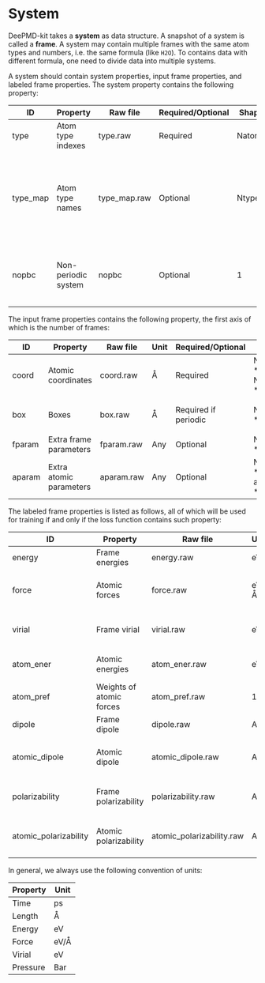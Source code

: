 # System

DeePMD-kit takes a **system** as data structure. A snapshot of a system is called a **frame**. A system may contain multiple frames with the same atom types and numbers, i.e. the same formula (like `H2O`). To contains data with different formula, one need to divide data into multiple systems.

A system should contain system properties, input frame properties, and labeled frame properties. The system property contains the following property:

ID       | Property                | Raw file     | Required/Optional    | Shape                    | Description
-------- | ----------------------  | ------------ | -------------------- | -----------------------  | -----------
type     | Atom type indexes       | type.raw     | Required             | Natoms                   | Integers that start with 0
type_map | Atom type names         | type_map.raw | Optional             | Ntypes                   | Atom names that map to atom type, which is unnecessary to be contained in the periodic table
nopbc    | Non-periodic system     | nopbc        | Optional             | 1                        | If True, this system is non-periodic; otherwise it's periodic

The input frame properties contains the following property, the first axis of which is the number of frames:

ID       | Property                | Raw file       | Unit | Required/Optional    | Shape                    | Description
-------- | ----------------------  | -------------- | ---- | -------------------- | -----------------------  | -----------
coord    | Atomic coordinates      | coord.raw      | Å    | Required             | Nframes \* Natoms \* 3   | 
box      | Boxes                   | box.raw        | Å    | Required if periodic | Nframes \* 3 \* 3        | in the order `XX XY XZ YX YY YZ ZX ZY ZZ`
fparam   | Extra frame parameters  | fparam.raw     | Any  | Optional             | Nframes \* Any           |
aparam   | Extra atomic parameters | aparam.raw     | Any  | Optional             | Nframes \* aparam \* Any |

The labeled frame properties is listed as follows, all of which will be used for training if and only if the loss function contains such property:

ID                     | Property                 | Raw file                 | Unit   | Shape                    | Description
---------------------- | -----------------------  | ------------------------ | ----   | -----------------------  | -----------
energy                 | Frame energies           | energy.raw               | eV     | Nframes                  | 
force                  | Atomic forces            | force.raw                | eV/Å   | Nframes \* Natoms \* 3   | 
virial                 | Frame virial             | virial.raw               | eV     | Nframes \* 3             | in the order `XX XY XZ YX YY YZ ZX ZY ZZ`
atom_ener              | Atomic energies          | atom_ener.raw            | eV     | Nframes \* Natoms        |
atom_pref              | Weights of atomic forces | atom_pref.raw            | 1      | Nframes \* Natoms        |
dipole                 | Frame dipole             | dipole.raw               | Any    | Nframes \* 3             |
atomic_dipole          | Atomic dipole            | atomic_dipole.raw        | Any    | Nframes \* Natoms \* 3   |
polarizability         | Frame polarizability     | polarizability.raw       | Any    | Nframes \* 9             | in the order `XX XY XZ YX YY YZ ZX ZY ZZ`
atomic_polarizability  | Atomic polarizability    | atomic_polarizability.raw| Any    | Nframes \* Natoms \* 9   | in the order `XX XY XZ YX YY YZ ZX ZY ZZ`

In general, we always use the following convention of units:

Property | Unit 
---------| ----
Time     | ps   
Length   | Å    
Energy   | eV   
Force    | eV/Å 
Virial   | eV   
Pressure | Bar  
